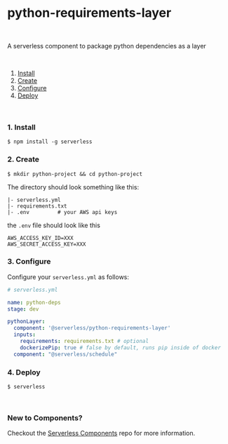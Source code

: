 # python-requirements-layer

&nbsp;

A serverless component to package python dependencies as a layer

&nbsp;

1. [Install](#1-install)
2. [Create](#2-create)
3. [Configure](#3-configure)
4. [Deploy](#4-deploy)

&nbsp;


### 1. Install

```console
$ npm install -g serverless
```

### 2. Create

```console
$ mkdir python-project && cd python-project
```

The directory should look something like this:


```
|- serverless.yml
|- requirements.txt
|- .env         # your AWS api keys
```

the `.env` file should look like this

```
AWS_ACCESS_KEY_ID=XXX
AWS_SECRET_ACCESS_KEY=XXX
```

### 3. Configure

Configure your `serverless.yml` as follows:

```yml
# serverless.yml

name: python-deps
stage: dev

pythonLayer:
  component: '@serverless/python-requirements-layer'
  inputs:
    requirements: requirements.txt # optional
    dockerizePip: true # false by default, runs pip inside of docker
  component: "@serverless/schedule"
```

### 4. Deploy

```console
$ serverless
```

&nbsp;

### New to Components?

Checkout the [Serverless Components](https://github.com/serverless/components) repo for more information.

